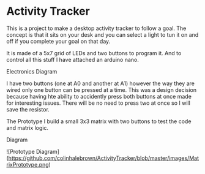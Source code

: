 # Activity Tracker

This is a project to make a desktop activity tracker to follow a goal. 
The concept is that it sits on your desk and you can select a light to tun it on and off if you complete your goal on that day.


It is made of a 5x7 grid of LEDs and two buttons to program it. And to control all this stuff I have attached an arduino nano. 

Electronics Diagram

I have two buttons (one at A0 and another at A1) however the way they are wired only one button can be pressed at a time. 
This was a design decision because having hte ability to accidently press both buttons at once made for interesting issues. 
There will be no need to press two at once so I will save the resistor. 

The Prototype
I build a small 3x3 matrix with two buttons to test the code and matrix logic.

Diagram

![Prototype Diagram] (https://github.com/colinhalebrown/ActivityTracker/blob/master/images/MatrixPrototype.png)

